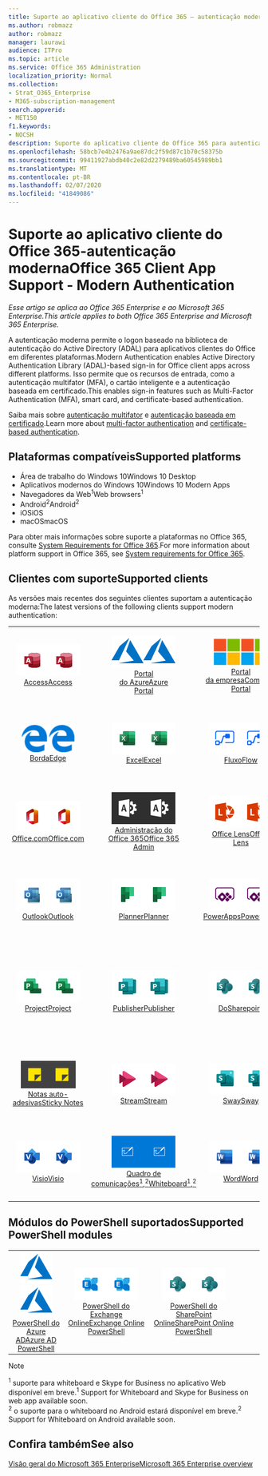 ```yaml
---
title: Suporte ao aplicativo cliente do Office 365 — autenticação moderna
ms.author: robmazz
author: robmazz
manager: laurawi
audience: ITPro
ms.topic: article
ms.service: Office 365 Administration
localization_priority: Normal
ms.collection:
- Strat_O365_Enterprise
- M365-subscription-management
search.appverid:
- MET150
f1.keywords:
- NOCSH
description: Suporte do aplicativo cliente do Office 365 para autenticação moderna.
ms.openlocfilehash: 58bcb7e4b2476a9ae87dc2f59d87c1b70c58375b
ms.sourcegitcommit: 99411927abdb40c2e82d2279489ba60545989bb1
ms.translationtype: MT
ms.contentlocale: pt-BR
ms.lasthandoff: 02/07/2020
ms.locfileid: "41849086"
---
```

# <a name="office-365-client-app-support---modern-authentication"></a><span data-ttu-id="5936d-103">Suporte ao aplicativo cliente do Office 365-autenticação moderna</span><span class="sxs-lookup"><span data-stu-id="5936d-103">Office 365 Client App Support - Modern Authentication</span></span>

<span data-ttu-id="5936d-104">*Esse artigo se aplica ao Office 365 Enterprise e ao Microsoft 365 Enterprise.*</span><span class="sxs-lookup"><span data-stu-id="5936d-104">*This article applies to both Office 365 Enterprise and Microsoft 365 Enterprise.*</span></span>

<span data-ttu-id="5936d-105">A autenticação moderna permite o logon baseado na biblioteca de autenticação do Active Directory (ADAL) para aplicativos clientes do Office em diferentes plataformas.</span><span class="sxs-lookup"><span data-stu-id="5936d-105">Modern Authentication enables Active Directory Authentication Library (ADAL)-based sign-in for Office client apps across different platforms.</span></span> <span data-ttu-id="5936d-106">Isso permite que os recursos de entrada, como a autenticação multifator (MFA), o cartão inteligente e a autenticação baseada em certificado.</span><span class="sxs-lookup"><span data-stu-id="5936d-106">This enables sign-in features such as Multi-Factor Authentication (MFA), smart card, and certificate-based authentication.</span></span>

<span data-ttu-id="5936d-107">Saiba mais sobre [autenticação multifator](https://docs.microsoft.com/azure/active-directory/authentication/multi-factor-authentication) e [autenticação baseada em certificado](https://docs.microsoft.com/azure/active-directory/active-directory-certificate-based-authentication-get-started).</span><span class="sxs-lookup"><span data-stu-id="5936d-107">Learn more about [multi-factor authentication](https://docs.microsoft.com/azure/active-directory/authentication/multi-factor-authentication) and [certificate-based authentication](https://docs.microsoft.com/azure/active-directory/active-directory-certificate-based-authentication-get-started).</span></span>

## <a name="supported-platforms"></a><span data-ttu-id="5936d-108">Plataformas compatíveis</span><span class="sxs-lookup"><span data-stu-id="5936d-108">Supported platforms</span></span>

 - <span data-ttu-id="5936d-109">Área de trabalho do Windows 10</span><span class="sxs-lookup"><span data-stu-id="5936d-109">Windows 10 Desktop</span></span>
 - <span data-ttu-id="5936d-110">Aplicativos modernos do Windows 10</span><span class="sxs-lookup"><span data-stu-id="5936d-110">Windows 10 Modern Apps</span></span>
 - <span data-ttu-id="5936d-111">Navegadores da Web<sup>1</sup></span><span class="sxs-lookup"><span data-stu-id="5936d-111">Web browsers<sup>1</sup></span></span>
 - <span data-ttu-id="5936d-112">Android<sup>2</sup></span><span class="sxs-lookup"><span data-stu-id="5936d-112">Android<sup>2</sup></span></span>
 - <span data-ttu-id="5936d-113">iOS</span><span class="sxs-lookup"><span data-stu-id="5936d-113">iOS</span></span>
 - <span data-ttu-id="5936d-114">macOS</span><span class="sxs-lookup"><span data-stu-id="5936d-114">macOS</span></span>

<span data-ttu-id="5936d-115">Para obter mais informações sobre suporte a plataformas no Office 365, consulte [System Requirements for Office 365](https://products.office.com/office-system-requirements).</span><span class="sxs-lookup"><span data-stu-id="5936d-115">For more information about platform support in Office 365, see [System requirements for Office 365](https://products.office.com/office-system-requirements).</span></span>

## <a name="supported-clients"></a><span data-ttu-id="5936d-116">Clientes com suporte</span><span class="sxs-lookup"><span data-stu-id="5936d-116">Supported clients</span></span>

<span data-ttu-id="5936d-117">As versões mais recentes dos seguintes clientes suportam a autenticação moderna:</span><span class="sxs-lookup"><span data-stu-id="5936d-117">The latest versions of the following clients support modern authentication:</span></span>

| | | | | | |
|:---:|:---:|:---:|:---:|:---:|:---:|
| <span data-ttu-id="5936d-118">![Ícone do Access](media/o365-access-64x64.png)</span><span class="sxs-lookup"><span data-stu-id="5936d-118">![Access icon](media/o365-access-64x64.png)</span></span> <br> [<span data-ttu-id="5936d-119">Access</span><span class="sxs-lookup"><span data-stu-id="5936d-119">Access</span></span>](https://products.office.com/access) | <span data-ttu-id="5936d-120">![Ícone do Azure](media/o365-azure-64x64.png)</span><span class="sxs-lookup"><span data-stu-id="5936d-120">![Azure icon](media/o365-azure-64x64.png)</span></span> <br> [<span data-ttu-id="5936d-121">Portal <br> do Azure</span><span class="sxs-lookup"><span data-stu-id="5936d-121">Azure <br> Portal </span></span>](https://azure.microsoft.com/features/azure-portal/) | <span data-ttu-id="5936d-122">![Ícone do portal da empresa](media/o365-microsoft-64x64.png)</span><span class="sxs-lookup"><span data-stu-id="5936d-122">![Company portal icon](media/o365-microsoft-64x64.png)</span></span> <br> [<span data-ttu-id="5936d-123">Portal <br> da empresa</span><span class="sxs-lookup"><span data-stu-id="5936d-123">Company <br> Portal </span></span>](https://docs.microsoft.com/intune-user-help/sign-in-to-the-company-portal) | <span data-ttu-id="5936d-124">![Ícone do Delve](media/o365-delve-64x64.png)</span><span class="sxs-lookup"><span data-stu-id="5936d-124">![Delve icon](media/o365-delve-64x64.png)</span></span> <br> [<span data-ttu-id="5936d-125">Delve</span><span class="sxs-lookup"><span data-stu-id="5936d-125">Delve</span></span>](https://products.office.com/business/intelligent-search) | <span data-ttu-id="5936d-126">![Ícone do Dynamics 365](media/o365-dynamics365-64x64.png)</span><span class="sxs-lookup"><span data-stu-id="5936d-126">![Dynamics 365 icon](media/o365-dynamics365-64x64.png)</span></span> <br> [<span data-ttu-id="5936d-127">Dynamics 365</span><span class="sxs-lookup"><span data-stu-id="5936d-127">Dynamics 365</span></span>](https://dynamics.microsoft.com) 
| <span data-ttu-id="5936d-128">![Ícone de borda](media/o365-edge-64x64.png)</span><span class="sxs-lookup"><span data-stu-id="5936d-128">![Edge icon](media/o365-edge-64x64.png)</span></span> <br> [<span data-ttu-id="5936d-129">Borda</span><span class="sxs-lookup"><span data-stu-id="5936d-129">Edge</span></span>](https://www.microsoft.com/windows/microsoft-edge) | <span data-ttu-id="5936d-130">![Ícone do Excel](media/o365-excel-64x64.png)</span><span class="sxs-lookup"><span data-stu-id="5936d-130">![Excel icon](media/o365-excel-64x64.png)</span></span> <br> [<span data-ttu-id="5936d-131">Excel</span><span class="sxs-lookup"><span data-stu-id="5936d-131">Excel</span></span>](https://products.office.com/excel) | <span data-ttu-id="5936d-132">![Ícone de Fluxo](media/o365-flow-64x64.png)</span><span class="sxs-lookup"><span data-stu-id="5936d-132">![Flow icon](media/o365-flow-64x64.png)</span></span> <br> [<span data-ttu-id="5936d-133">Fluxo</span><span class="sxs-lookup"><span data-stu-id="5936d-133">Flow</span></span>](https://flow.microsoft.com) | <span data-ttu-id="5936d-134">![Ícone do Forms](media/o365-forms-64x64.png)</span><span class="sxs-lookup"><span data-stu-id="5936d-134">![Forms icon](media/o365-forms-64x64.png)</span></span> <br> [<span data-ttu-id="5936d-135">Forms</span><span class="sxs-lookup"><span data-stu-id="5936d-135">Forms</span></span>](https://flow.microsoft.com/connectors/shared_microsoftforms/microsoft-forms/) | <span data-ttu-id="5936d-136">![Ícone do Kaizala](media/o365-kaizala-64x64.png)</span><span class="sxs-lookup"><span data-stu-id="5936d-136">![Kaizala icon](media/o365-kaizala-64x64.png)</span></span> <br> [<span data-ttu-id="5936d-137">Kaizala</span><span class="sxs-lookup"><span data-stu-id="5936d-137">Kaizala</span></span>](https://products.office.com/en/business/microsoft-kaizala) 
| <span data-ttu-id="5936d-138">![Ícone de Office.com](media/o365-office-64x64.png)</span><span class="sxs-lookup"><span data-stu-id="5936d-138">![Office.com icon](media/o365-office-64x64.png)</span></span> <br> [<span data-ttu-id="5936d-139">Office.com</span><span class="sxs-lookup"><span data-stu-id="5936d-139">Office.com</span></span>](https://www.office.com/) | <span data-ttu-id="5936d-140">![Ícone de administração do Office 365](media/o365-o365admin-64x64.png)</span><span class="sxs-lookup"><span data-stu-id="5936d-140">![Office 365 Admin icon](media/o365-o365admin-64x64.png)</span></span> <br> [<span data-ttu-id="5936d-141">Administração do <br> Office 365</span><span class="sxs-lookup"><span data-stu-id="5936d-141">Office 365 <br> Admin</span></span>](https://products.office.com/business/manage-office-365-admin-app) | <span data-ttu-id="5936d-142">![Ícone de lente](media/o365-lens-64x64.png)</span><span class="sxs-lookup"><span data-stu-id="5936d-142">![Lens icon](media/o365-lens-64x64.png)</span></span> <br> [<span data-ttu-id="5936d-143">Office Lens</span><span class="sxs-lookup"><span data-stu-id="5936d-143">Office Lens</span></span>](https://www.microsoft.com/p/office-lens/9wzdncrfj3t8?activetab=pivot%3Aoverviewtab) | <span data-ttu-id="5936d-144">![Ícone do OneDrive for Business](media/o365-OneDrive-64x64.png)</span><span class="sxs-lookup"><span data-stu-id="5936d-144">![OneDrive for Business icon](media/o365-OneDrive-64x64.png)</span></span> <br> [<span data-ttu-id="5936d-145">OneDrive</span><span class="sxs-lookup"><span data-stu-id="5936d-145">OneDrive</span></span>](https://products.office.com/onedrive-for-business/online-cloud-storage) |  <span data-ttu-id="5936d-146">![Ícone do OneNote](media/o365-OneNote-64x64.png)</span><span class="sxs-lookup"><span data-stu-id="5936d-146">![OneNote icon](media/o365-OneNote-64x64.png)</span></span> <br> [<span data-ttu-id="5936d-147">OneNote</span><span class="sxs-lookup"><span data-stu-id="5936d-147">OneNote</span></span>](https://products.office.com/onenote) 
| <span data-ttu-id="5936d-148">![Ícone do Outlook](media/o365-outlook-64x64.png)</span><span class="sxs-lookup"><span data-stu-id="5936d-148">![Outlook icon](media/o365-outlook-64x64.png)</span></span> <br> [<span data-ttu-id="5936d-149">Outlook</span><span class="sxs-lookup"><span data-stu-id="5936d-149">Outlook</span></span>](https://products.office.com/outlook) | <span data-ttu-id="5936d-150">![Ícone do Planner](media/o365-planner-64x64.png)</span><span class="sxs-lookup"><span data-stu-id="5936d-150">![Planner icon](media/o365-planner-64x64.png)</span></span> <br> [<span data-ttu-id="5936d-151">Planner</span><span class="sxs-lookup"><span data-stu-id="5936d-151">Planner</span></span>](https://products.office.com/business/task-management-software) | <span data-ttu-id="5936d-152">![Ícone do PowerApps](media/o365-powerapps-64x64.png)</span><span class="sxs-lookup"><span data-stu-id="5936d-152">![PowerApps icon](media/o365-powerapps-64x64.png)</span></span> <br> [<span data-ttu-id="5936d-153">PowerApps</span><span class="sxs-lookup"><span data-stu-id="5936d-153">PowerApps </span></span>](https://powerapps.microsoft.com) | <span data-ttu-id="5936d-154">![Ícone do PowerBI](media/o365-powerbi-64x64.png)</span><span class="sxs-lookup"><span data-stu-id="5936d-154">![PowerBI icon](media/o365-powerbi-64x64.png)</span></span> <br> [<span data-ttu-id="5936d-155">Power BI</span><span class="sxs-lookup"><span data-stu-id="5936d-155">Power BI</span></span>](https://powerbi.microsoft.com)| <span data-ttu-id="5936d-156">![Ícone do PowerPoint](media/o365-powerpoint-64x64.png)</span><span class="sxs-lookup"><span data-stu-id="5936d-156">![PowerPoint icon](media/o365-powerpoint-64x64.png)</span></span> <br> [<span data-ttu-id="5936d-157">PowerPoint</span><span class="sxs-lookup"><span data-stu-id="5936d-157">PowerPoint</span></span>](https://products.office.com/powerpoint) 
| <span data-ttu-id="5936d-158">![Ícone do Project](media/o365-project-64x64.png)</span><span class="sxs-lookup"><span data-stu-id="5936d-158">![Project icon](media/o365-project-64x64.png)</span></span> <br> [<span data-ttu-id="5936d-159">Project</span><span class="sxs-lookup"><span data-stu-id="5936d-159">Project</span></span>](https://products.office.com/project) | <span data-ttu-id="5936d-160">![Ícone do Publisher](media/o365-publisher-64x64.png)</span><span class="sxs-lookup"><span data-stu-id="5936d-160">![Publisher icon](media/o365-publisher-64x64.png)</span></span> <br> [<span data-ttu-id="5936d-161">Publisher</span><span class="sxs-lookup"><span data-stu-id="5936d-161">Publisher</span></span>](https://products.office.com/publisher) | <span data-ttu-id="5936d-162">![Ícone do SharePoint](media/o365-sharepoint-64x64.png)</span><span class="sxs-lookup"><span data-stu-id="5936d-162">![SharePoint icon](media/o365-sharepoint-64x64.png)</span></span> <br> [<span data-ttu-id="5936d-163">Do</span><span class="sxs-lookup"><span data-stu-id="5936d-163">Sharepoint</span></span>](https://products.office.com/sharepoint) | <span data-ttu-id="5936d-164">![Ícone do Skype for Business](media/o365-skypeforbusiness-64x64.png)</span><span class="sxs-lookup"><span data-stu-id="5936d-164">![Skype for Business icon](media/o365-skypeforbusiness-64x64.png)</span></span> <br> [<span data-ttu-id="5936d-165">Skype for <br> Business<sup>1</sup></span><span class="sxs-lookup"><span data-stu-id="5936d-165">Skype for <br> Business<sup>1</sup></span></span>](https://www.skype.com/business/) | <span data-ttu-id="5936d-166">![Ícone do StaffHub](media/o365-staffhub-64x64.png)</span><span class="sxs-lookup"><span data-stu-id="5936d-166">![StaffHub icon](media/o365-staffhub-64x64.png)</span></span> <br> [<span data-ttu-id="5936d-167">StaffHub</span><span class="sxs-lookup"><span data-stu-id="5936d-167">StaffHub</span></span>](https://products.office.com/microsoft-staffhub/staff-scheduling-software)
| <span data-ttu-id="5936d-168">![Ícone de notas auto-adesivas](media/o365-stickynotes-64x64.png)</span><span class="sxs-lookup"><span data-stu-id="5936d-168">![Sticky Notes icon](media/o365-stickynotes-64x64.png)</span></span> <br> [<span data-ttu-id="5936d-169">Notas auto-adesivas</span><span class="sxs-lookup"><span data-stu-id="5936d-169">Sticky Notes</span></span>](https://www.microsoft.com/p/microsoft-sticky-notes/9nblggh4qghw) | <span data-ttu-id="5936d-170">![Ícone do Stream](media/o365-stream-64x64.png)</span><span class="sxs-lookup"><span data-stu-id="5936d-170">![Stream icon](media/o365-stream-64x64.png)</span></span> <br> [<span data-ttu-id="5936d-171">Stream</span><span class="sxs-lookup"><span data-stu-id="5936d-171">Stream</span></span>](https://stream.microsoft.com) | <span data-ttu-id="5936d-172">![Ícone do Sway](media/o365-sway-64x64.png)</span><span class="sxs-lookup"><span data-stu-id="5936d-172">![Sway icon](media/o365-sway-64x64.png)</span></span> <br> [<span data-ttu-id="5936d-173">Sway</span><span class="sxs-lookup"><span data-stu-id="5936d-173">Sway</span></span>](https://sway.com) | <span data-ttu-id="5936d-174">![Ícone do Teams](media/o365-teams-64x64.png)</span><span class="sxs-lookup"><span data-stu-id="5936d-174">![Teams icon](media/o365-teams-64x64.png)</span></span> <br> [<span data-ttu-id="5936d-175">Teams</span><span class="sxs-lookup"><span data-stu-id="5936d-175">Teams</span></span>](https://products.office.com/microsoft-teams/group-chat-software) | <span data-ttu-id="5936d-176">![Ícone de tarefas pendentes](media/o365-todo-64x64.png)</span><span class="sxs-lookup"><span data-stu-id="5936d-176">![To Do icon](media/o365-todo-64x64.png)</span></span> <br> [<span data-ttu-id="5936d-177">To Do</span><span class="sxs-lookup"><span data-stu-id="5936d-177">To Do</span></span>](https://todo.microsoft.com) 
| <span data-ttu-id="5936d-178">![Ícone do Visio](media/o365-visio-64x64.png)</span><span class="sxs-lookup"><span data-stu-id="5936d-178">![Visio icon](media/o365-visio-64x64.png)</span></span> <br> [<span data-ttu-id="5936d-179">Visio</span><span class="sxs-lookup"><span data-stu-id="5936d-179">Visio</span></span>](https://products.office.com/visio/flowchart-software) | <span data-ttu-id="5936d-180">![Ícone do quadro de comunicações](media/o365-whiteboard-64x64.png)</span><span class="sxs-lookup"><span data-stu-id="5936d-180">![Whiteboard icon](media/o365-whiteboard-64x64.png)</span></span> <br> [<span data-ttu-id="5936d-181">Quadro de comunicações<sup>1</sup>,<sup>2</sup></span><span class="sxs-lookup"><span data-stu-id="5936d-181">Whiteboard<sup>1</sup>,<sup>2</sup></span></span>](https://whiteboard.microsoft.com/) | <span data-ttu-id="5936d-182">![Ícone do Word](media/o365-word-64x64.png)</span><span class="sxs-lookup"><span data-stu-id="5936d-182">![Word icon](media/o365-word-64x64.png)</span></span> <br> [<span data-ttu-id="5936d-183">Word</span><span class="sxs-lookup"><span data-stu-id="5936d-183">Word</span></span>](https://products.office.com/word) | <span data-ttu-id="5936d-184">![Ícone do Yammer](media/o365-yammer-64x64.png)</span><span class="sxs-lookup"><span data-stu-id="5936d-184">![Yammer icon](media/o365-yammer-64x64.png)</span></span> <br> [<span data-ttu-id="5936d-185">Yammer</span><span class="sxs-lookup"><span data-stu-id="5936d-185">Yammer</span></span>](https://products.office.com/yammer/yammer-overview) | <span data-ttu-id="5936d-186">![Ícone do Yammer](media/o365-yammer-64x64.png)</span><span class="sxs-lookup"><span data-stu-id="5936d-186">![Yammer icon](media/o365-yammer-64x64.png)</span></span> <br> [<span data-ttu-id="5936d-187">Notificador do Yammer <br></span><span class="sxs-lookup"><span data-stu-id="5936d-187">Yammer <br> Notifier</span></span>](https://products.office.com/yammer/yammer-overview) |  |

## <a name="supported-powershell-modules"></a><span data-ttu-id="5936d-188">Módulos do PowerShell suportados</span><span class="sxs-lookup"><span data-stu-id="5936d-188">Supported PowerShell modules</span></span>

| | | | | | |
|:---:|:---:|:---:|:---:|:---:|:---:|
| <span data-ttu-id="5936d-189">![Ícone do Azure](media/o365-azure-64x64.png)</span><span class="sxs-lookup"><span data-stu-id="5936d-189">![Azure icon](media/o365-azure-64x64.png)</span></span> <br> [<span data-ttu-id="5936d-190">PowerShell do <br> Azure AD</span><span class="sxs-lookup"><span data-stu-id="5936d-190">Azure AD <br> PowerShell</span></span>](https://docs.microsoft.com/powershell/azure/active-directory/overview?view=azureadps-2.0) | <span data-ttu-id="5936d-191">![Ícone do Exchange](media/o365-exchange-64x64.png)</span><span class="sxs-lookup"><span data-stu-id="5936d-191">![Exchange icon](media/o365-exchange-64x64.png)</span></span> <br> [<span data-ttu-id="5936d-192">PowerShell do <br> Exchange Online</span><span class="sxs-lookup"><span data-stu-id="5936d-192">Exchange Online <br> PowerShell</span></span>](https://docs.microsoft.com/powershell/exchange/exchange-online/exchange-online-powershell?view=exchange-ps) | <span data-ttu-id="5936d-193">![Ícone do SharePoint](media/o365-sharepoint-64x64.png)</span><span class="sxs-lookup"><span data-stu-id="5936d-193">![SharePoint icon](media/o365-sharepoint-64x64.png)</span></span> <br> [<span data-ttu-id="5936d-194">PowerShell do <br> SharePoint Online</span><span class="sxs-lookup"><span data-stu-id="5936d-194">SharePoint Online <br> PowerShell</span></span>](https://docs.microsoft.com/powershell/sharepoint/sharepoint-online/connect-sharepoint-online)

> [!NOTE]
> <span data-ttu-id="5936d-195"><sup>1</sup> suporte para whiteboard e Skype for Business no aplicativo Web disponível em breve.</span><span class="sxs-lookup"><span data-stu-id="5936d-195"><sup>1</sup> Support for Whiteboard and Skype for Business on web app available soon.</span></span> <br>
> <span data-ttu-id="5936d-196"><sup>2</sup> o suporte para o whiteboard no Android estará disponível em breve.</span><span class="sxs-lookup"><span data-stu-id="5936d-196"><sup>2</sup> Support for Whiteboard on Android available soon.</span></span>

## <a name="see-also"></a><span data-ttu-id="5936d-197">Confira também</span><span class="sxs-lookup"><span data-stu-id="5936d-197">See also</span></span>

[<span data-ttu-id="5936d-198">Visão geral do Microsoft 365 Enterprise</span><span class="sxs-lookup"><span data-stu-id="5936d-198">Microsoft 365 Enterprise overview</span></span>](https://docs.microsoft.com/microsoft-365/enterprise/microsoft-365-overview)
